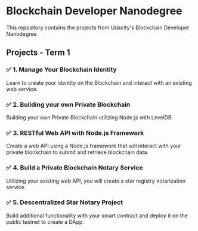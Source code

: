 # Blockchain Developer Nanodegree
This repository contains the projects from Udacity's Blockchain Developer Nanodegree

## Projects - Term 1
### ✅ 1. Manage Your Blockchain Identity
Learn to create your identity on the Blockchain and interact with an existing web service.

### ✅ 2. Building your own Private Blockchain
Building your own Private Blockchain utilizing Node.js with LevelDB.

### ✅ 3. RESTful Web API with Node.js Framework
Create a web API using a Node.js framework that will interact with your private blockchain to submit and retrieve blockchain data.

### ✅ 4. Build a Private Blockchain Notary Service
Utilizing your existing web API, you will create a star registry notarization service.

### ✅ 5. Descentralized Star Notary Project
Build additional functionality with your smart contract and deploy it on the public testnet to create a DApp.
